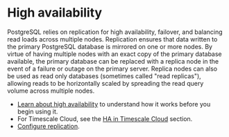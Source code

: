 # High availability
PostgreSQL relies on replication for high availability, failover, and balancing
read loads across multiple nodes. Replication ensures that data written to the
primary PostgreSQL database is mirrored on one or more nodes. By virtue of
having multiple nodes with an exact copy of the primary database available, the
primary database can be replaced with a replica node in the event of a failure
or outage on the primary server. Replica nodes can also be used as read only
databases (sometimes called "read replicas"), allowing reads to be horizontally
scaled by spreading the read query volume across multiple nodes.

*   [Learn about high availability][about-ha] to understand how it works
    before you begin using it.
*   For Timescale Cloud, see the [HA in Timescale Cloud][cloud-ha] section.
*   [Configure replication][replication-enable].


[about-ha]: /how-to-guides/replication-and-ha/about-ha/
[replication-enable]: /how-to-guides/replication-and-ha/configure-replication/
[cloud-ha]: cloud/:currentVersion:/high-availability/
